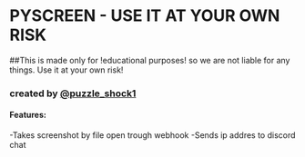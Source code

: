 # PYSCREEN - USE IT AT YOUR OWN RISK
##This is made only for !educational purposes! so we are not liable for any things. Use it at your own risk!

### created by [@puzzle_shock1](https://replit.com/@puzzleshock1)

#### Features:
-Takes screenshot by file open trough webhook
-Sends ip addres to discord chat
